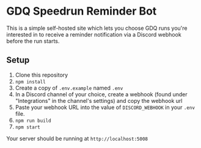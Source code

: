 # GDQ Speedrun Reminder Bot

This is a simple self-hosted site which lets you choose GDQ runs you're interested in to receive a reminder notification via a Discord webhook before the run starts.

## Setup

1. Clone this repository
1. `npm install`
1. Create a copy of `.env.example` named `.env`
1. In a Discord channel of your choice, create a webhook (found under "Integrations" in the channel's settings) and copy the webhook url
1. Paste your webhook URL into the value of `DISCORD_WEBHOOK` in your `.env` file.
1. `npm run build`
1. `npm start`

Your server should be running at `http://localhost:5008`
